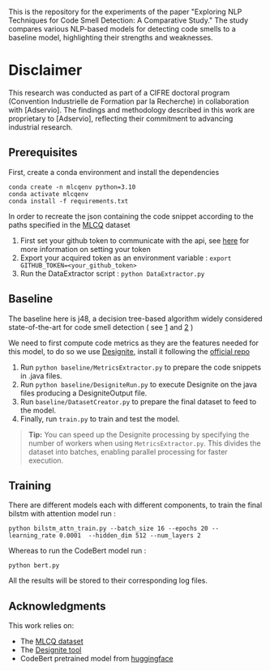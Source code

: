 This is the repository for the experiments of the paper "Exploring NLP Techniques for Code Smell Detection: A Comparative Study." The study compares various NLP-based models for detecting code smells to a baseline model, highlighting their strengths and weaknesses.

# Disclaimer
This research was conducted as part of a CIFRE doctoral program (Convention Industrielle de Formation par la Recherche) in collaboration with [Adservio]. The findings and methodology described in this work are proprietary to [Adservio], reflecting their commitment to advancing industrial research.


## Prerequisites
First, create a conda environment and install the dependencies 

```
conda create -n mlcqenv python=3.10
conda activate mlcqenv
conda install -f requirements.txt
```

In order to recreate the json containing the code snippet according to the paths specified in the [MLCQ](https://zenodo.org/records/3590102) dataset 
1. First set your github token to communicate with the api, see [here](https://docs.github.com/en/authentication/keeping-your-account-and-data-secure/managing-your-personal-access-tokens) for more information on setting your token
2. Export your acquired token as an environment variable : `export GITHUB_TOKEN=<your_github_token>`
3. Run the DataExtractor script : `python DataExtractor.py`

## Baseline 
The baseline here is j48, a decision tree-based algorithm widely considered state-of-the-art for code smell detection ( see [1](https://www.mdpi.com/2076-3417/14/14/6149) and [2](https://link.springer.com/article/10.1007/s10664-015-9378-4) )

We need to first compute code metrics as they are the features needed for this model, to do so we use [Designite](https://www.designite-tools.com/), install it following the [official repo](https://github.com/tushartushar/DesigniteJava)
1. Run `python baseline/MetricsExtractor.py` to prepare the code snippets in .java files.
2. Run `python baseline/DesigniteRun.py` to execute Designite on the java files producing a DesigniteOutput file.
3. Run `baseline/DatasetCreator.py` to prepare the final dataset to feed to the model.
4. Finally, run `train.py` to train and test the model.

> **Tip:** You can speed up the Designite processing by specifying the number of workers when using `MetricsExtractor.py`. This divides the dataset into batches, enabling parallel processing for faster execution.

## Training 

There are different models each with different components, to train the final bilstm with attention model run :

```
python bilstm_attn_train.py --batch_size 16 --epochs 20 --learning_rate 0.0001  --hidden_dim 512 --num_layers 2
```

Whereas to run the CodeBert model run :

```
python bert.py
```

All the results will be stored to their corresponding log files.

## Acknowledgments

This work relies on:
- The [MLCQ dataset](https://zenodo.org/records/3590102)
- The [Designite tool](https://www.designite-tools.com/)
- CodeBert pretrained model from [huggingface](https://huggingface.co/microsoft/codebert-base)
 
